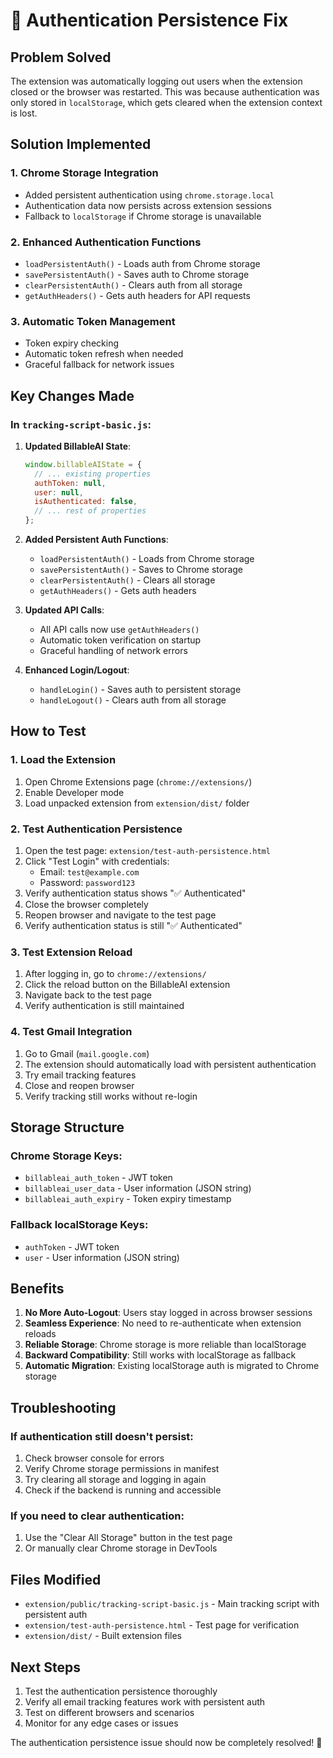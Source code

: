 # 🔐 Authentication Persistence Fix

## Problem Solved
The extension was automatically logging out users when the extension closed or the browser was restarted. This was because authentication was only stored in `localStorage`, which gets cleared when the extension context is lost.

## Solution Implemented

### 1. **Chrome Storage Integration**
- Added persistent authentication using `chrome.storage.local`
- Authentication data now persists across extension sessions
- Fallback to `localStorage` if Chrome storage is unavailable

### 2. **Enhanced Authentication Functions**
- `loadPersistentAuth()` - Loads auth from Chrome storage
- `savePersistentAuth()` - Saves auth to Chrome storage
- `clearPersistentAuth()` - Clears auth from all storage
- `getAuthHeaders()` - Gets auth headers for API requests

### 3. **Automatic Token Management**
- Token expiry checking
- Automatic token refresh when needed
- Graceful fallback for network issues

## Key Changes Made

### In `tracking-script-basic.js`:
1. **Updated BillableAI State**:
   ```javascript
   window.billableAIState = {
     // ... existing properties
     authToken: null,
     user: null,
     isAuthenticated: false,
     // ... rest of properties
   };
   ```

2. **Added Persistent Auth Functions**:
   - `loadPersistentAuth()` - Loads from Chrome storage
   - `savePersistentAuth()` - Saves to Chrome storage
   - `clearPersistentAuth()` - Clears all storage
   - `getAuthHeaders()` - Gets auth headers

3. **Updated API Calls**:
   - All API calls now use `getAuthHeaders()`
   - Automatic token verification on startup
   - Graceful handling of network errors

4. **Enhanced Login/Logout**:
   - `handleLogin()` - Saves auth to persistent storage
   - `handleLogout()` - Clears auth from all storage

## How to Test

### 1. **Load the Extension**
1. Open Chrome Extensions page (`chrome://extensions/`)
2. Enable Developer mode
3. Load unpacked extension from `extension/dist/` folder

### 2. **Test Authentication Persistence**
1. Open the test page: `extension/test-auth-persistence.html`
2. Click "Test Login" with credentials:
   - Email: `test@example.com`
   - Password: `password123`
3. Verify authentication status shows "✅ Authenticated"
4. Close the browser completely
5. Reopen browser and navigate to the test page
6. Verify authentication status is still "✅ Authenticated"

### 3. **Test Extension Reload**
1. After logging in, go to `chrome://extensions/`
2. Click the reload button on the BillableAI extension
3. Navigate back to the test page
4. Verify authentication is still maintained

### 4. **Test Gmail Integration**
1. Go to Gmail (`mail.google.com`)
2. The extension should automatically load with persistent authentication
3. Try email tracking features
4. Close and reopen browser
5. Verify tracking still works without re-login

## Storage Structure

### Chrome Storage Keys:
- `billableai_auth_token` - JWT token
- `billableai_user_data` - User information (JSON string)
- `billableai_auth_expiry` - Token expiry timestamp

### Fallback localStorage Keys:
- `authToken` - JWT token
- `user` - User information (JSON string)

## Benefits

1. **No More Auto-Logout**: Users stay logged in across browser sessions
2. **Seamless Experience**: No need to re-authenticate when extension reloads
3. **Reliable Storage**: Chrome storage is more reliable than localStorage
4. **Backward Compatibility**: Still works with localStorage as fallback
5. **Automatic Migration**: Existing localStorage auth is migrated to Chrome storage

## Troubleshooting

### If authentication still doesn't persist:
1. Check browser console for errors
2. Verify Chrome storage permissions in manifest
3. Try clearing all storage and logging in again
4. Check if the backend is running and accessible

### If you need to clear authentication:
1. Use the "Clear All Storage" button in the test page
2. Or manually clear Chrome storage in DevTools

## Files Modified

- `extension/public/tracking-script-basic.js` - Main tracking script with persistent auth
- `extension/test-auth-persistence.html` - Test page for verification
- `extension/dist/` - Built extension files

## Next Steps

1. Test the authentication persistence thoroughly
2. Verify all email tracking features work with persistent auth
3. Test on different browsers and scenarios
4. Monitor for any edge cases or issues

The authentication persistence issue should now be completely resolved! 🎉 